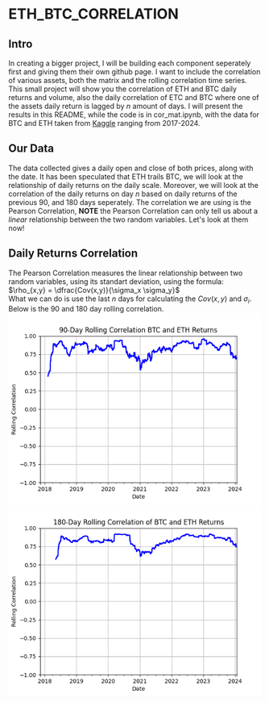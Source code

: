# ETH_BTC_CORRELATION
## Intro
In creating a bigger project, I will be building each component seperately first and giving them their own github page. I want to include the correlation of various assets, both the matrix and the rolling correlation time series. This small project will show you the correlation of ETH and BTC daily returns and volume, also the daily correlation of ETC and BTC where one of the assets daily return is lagged by $n$ amount of days. I will present the results in this README, while the code is in cor_mat.ipynb, with the data for BTC and ETH taken from [Kaggle][1] ranging from 2017-2024.

## Our Data
The data collected gives a daily open and close of both prices, along with the date. It has been speculated that ETH trails BTC, we will look at the relationship of daily returns on the daily scale. Moreover, we will look at the correlation of the daily returns on day $n$ based on daily returns of the previous 90, and 180 days seperately. The correlation we are using is the Pearson Correlation, **NOTE** the Pearson Correlation can only tell us about a *linear* relationship between the two random variables. Let's look at them now!

## Daily Returns Correlation
The Pearson Correlation measures the linear relationship between two random variables, using its standart deviation, using the formula:\
$\rho_{x,y} = \dfrac{Cov(x,y)}{\sigma_x \sigma_y}$\
What we can do is use the last $n$ days for calculating the $Cov(x,y)$ and $\sigma_i$. Below is the 90 and 180 day rolling correlation.
![90 Day Rolling Correlation](90-Day_Rolling_Correlation_BTC_and_ETH_Returns.png)
![180 Day Rolling Correlation](180-Day_Rolling_Correlation_of_BTC_and_ETH_Returns.png)

[1]:https://www.kaggle.com/datasets/kapturovalexander/bitcoin-and-ethereum-prices-from-start-to-2023?select=ETH-USD+%2801-05.2024%29.csv "Kaggle"
